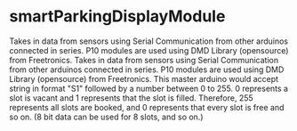 # smartParkingDisplayModule
Takes in data from sensors using Serial Communication from other arduinos connected in series. P10 modules are used using DMD Library (opensource) from Freetronics. 
Takes in data from sensors using Serial Communication from other arduinos connected in series. P10 modules are used using DMD Library (opensource) from Freetronics. This master arduino would accept string in format "S1" followed by a number between 0 to 255. 0 represents a slot is vacant and 1 represents that the slot is filled. Therefore, 255 represents all slots are booked, and 0 represents that every slot is free and so on. (8 bit data can be used for 8 slots, and so on.)
